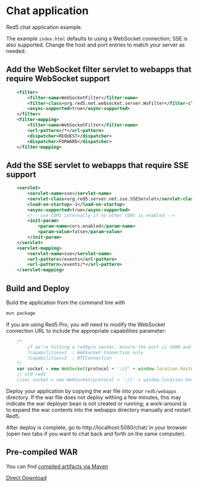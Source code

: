 # Chat application

Red5 chat application example.

The example `index.html` defaults to using a WebSocket connection; SSE is also supported. Change the host and port entries to match your server as needed.

## Add the WebSocket filter servlet to webapps that require WebSocket support

```xml
    <filter>
        <filter-name>WebSocketFilter</filter-name>
        <filter-class>org.red5.net.websocket.server.WsFilter</filter-class>
        <async-supported>true</async-supported>
    </filter>
    <filter-mapping>
        <filter-name>WebSocketFilter</filter-name>
        <url-pattern>/*</url-pattern>
        <dispatcher>REQUEST</dispatcher>
        <dispatcher>FORWARD</dispatcher>
    </filter-mapping>
```

## Add the SSE servlet to webapps that require SSE support

```xml
    <servlet>
        <servlet-name>sse</servlet-name>
        <servlet-class>org.red5.server.net.sse.SSEServlet</servlet-class>
        <load-on-startup>-1</load-on-startup>
        <async-supported>true</async-supported>
        <!-- use CORS internally if no other CORS is enabled -->
        <init-param>
            <param-name>cors.enabled</param-name>
            <param-value>false</param-value>
        </init-param>
    </servlet>   
    <servlet-mapping>
        <servlet-name>sse</servlet-name>
        <url-pattern>/events</url-pattern>
        <url-pattern>/events/*</url-pattern>
    </servlet-mapping>
```

## Build and Deploy

Build the application from the command line with

```sh
mvn package
```

If you are using Red5 Pro, you will need to modify the WebSocket connection URL to include the appropriate capabilities parameter:

```javascript
    /*
        if we're hitting a red5pro server, ensure the port is 5080 and wsonly is true (for websocket only mode)
        ?capabilities=1  : WebSocket Connection only
        ?capabilities=3  : RTCConnection
    */
    var socket = new WebSocket(protocol + '://' + window.location.hostname + ':' + port + '/chat/?capabilities=1', 'chat');
    // std red5
    //var socket = new WebSocket(protocol + '://' + window.location.hostname + ':' + port + '/chat', 'chat');
```

Deploy your application by copying the war file into your `red5/webapps` directory. If the war file does not deploy withing a few minutes, this may indicate the war deployer bean is not created or running; a work-around is to expand the war contents into the webapps directory manually and restart Red5.

After deploy is complete, go to http://localhost:5080/chat/ in your browser (open two tabs if you want to chat back and forth on the same computer).

## Pre-compiled WAR

You can find [compiled artifacts via Maven](http://mvnrepository.com/artifact/org.red5.demos/chat)

[Direct Download](https://oss.sonatype.org/content/repositories/releases/org/red5/demos/chat/2.0.23/chat-2.0.23.war)
